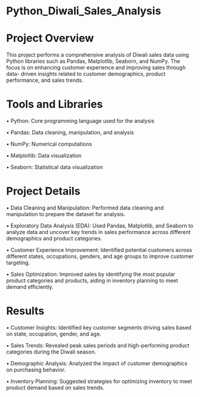 # Python_Diwali_Sales_Analysis
# Project Overview
  This project performs a comprehensive analysis of Diwali sales data using Python libraries such as Pandas, Matplotlib, Seaborn, and NumPy. The focus is on enhancing customer experience and improving sales through data- 
  driven insights related to customer demographics, product performance, and sales trends.

# Tools and Libraries
  
  • Python: Core programming language used for the analysis
  
  • Pandas: Data cleaning, manipulation, and analysis
  
  • NumPy: Numerical computations
  
  • Matplotlib: Data visualization
  
  • Seaborn: Statistical data visualization

# Project Details
  
  • Data Cleaning and Manipulation: Performed data cleaning and manipulation to prepare the dataset for analysis.
  
  • Exploratory Data Analysis (EDA): Used Pandas, Matplotlib, and Seaborn to analyze data and uncover key trends in sales performance across different demographics and product categories.
  
  • Customer Experience Improvement: Identified potential customers across different states, occupations, genders, and age groups to improve customer targeting.
  
  • Sales Optimization: Improved sales by identifying the most popular product categories and products, aiding in inventory planning to meet demand efficiently.

# Results
  
  • Customer Insights: Identified key customer segments driving sales based on state, occupation, gender, and age.
  
  • Sales Trends: Revealed peak sales periods and high-performing product categories during the Diwali season.
  
  • Demographic Analysis: Analyzed the impact of customer demographics on purchasing behavior.
  
  • Inventory Planning: Suggested strategies for optimizing inventory to meet product demand based on sales trends.
